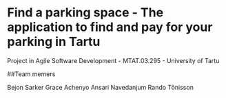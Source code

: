 # Find a parking space - The application to find and pay for your parking in Tartu

Project in Agile Software Development - MTAT.03.295 - University of Tartu

##Team memers

Bejon Sarker
Grace Achenyo
Ansari Navedanjum
Rando Tõnisson
